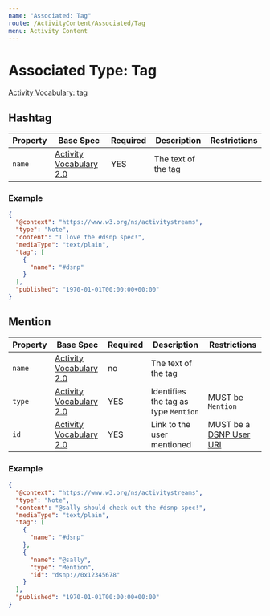 ```yaml
---
name: "Associated: Tag"
route: /ActivityContent/Associated/Tag
menu: Activity Content
---
```


# Associated Type: Tag

[Activity Vocabulary: tag](https://www.w3.org/TR/activitystreams-vocabulary/#dfn-tag)

## Hashtag

| Property | Base Spec | Required | Description | Restrictions |
| --- | --- | --- | --- | --- |
| `name` | [Activity Vocabulary 2.0](https://www.w3.org/TR/activitystreams-vocabulary/#dfn-name) | YES | The text of the tag |  |

### Example

```json
{
  "@context": "https://www.w3.org/ns/activitystreams",
  "type": "Note",
  "content": "I love the #dsnp spec!",
  "mediaType": "text/plain",
  "tag": [
    {
      "name": "#dsnp"
    }
  ],
  "published": "1970-01-01T00:00:00+00:00"
}
```

## Mention

| Property | Base Spec | Required | Description | Restrictions |
| --- | --- | --- | --- | --- |
| `name` | [Activity Vocabulary 2.0](https://www.w3.org/TR/activitystreams-vocabulary/#dfn-name) | no | The text of the tag |  |
| `type` | [Activity Vocabulary 2.0](https://www.w3.org/TR/activitystreams-vocabulary/#dfn-type) | YES | Identifies the tag as type `Mention` |  MUST be `Mention`  |
| `id` | [Activity Vocabulary 2.0](https://www.w3.org/TR/activitystreams-vocabulary/#dfn-id) | YES | Link to the user mentioned | MUST be a [DSNP User URI](/DSNP/Identifiers#dsnp-user-uri) |

### Example

```json
{
  "@context": "https://www.w3.org/ns/activitystreams",
  "type": "Note",
  "content": "@sally should check out the #dsnp spec!",
  "mediaType": "text/plain",
  "tag": [
    {
      "name": "#dsnp"
    },
    {
      "name": "@sally",
      "type": "Mention",
      "id": "dsnp://0x12345678"
    }
  ],
  "published": "1970-01-01T00:00:00+00:00"
}
```
